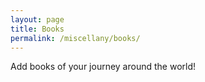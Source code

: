 ```yaml
---
layout: page
title: Books
permalink: /miscellany/books/
---
```


Add books of your journey around the world!